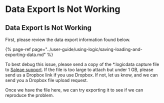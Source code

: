 # Data Export Is Not Working

## Data Export Is Not Working

First, please review the data export information found below.

{% page-ref page="../user-guide/using-logic/saving-loading-and-exporting-data.md" %}

To best debug this issue, please send a copy of the \*.logicdata capture file to [Saleae support](https://contact.saleae.com/hc/en-us/requests/new). If the file is too large to attach but under 1 GB, please send us a Dropbox link if you use Dropbox. If not, let us know, and we can send you a Dropbox file upload request.

Once we have the file here, we can try exporting it to see if we can reproduce the problem.

